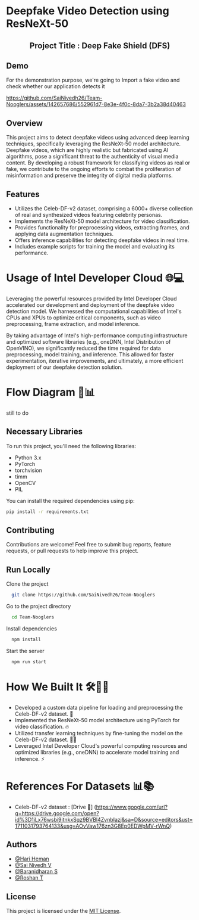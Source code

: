 # Deepfake Video Detection using ResNeXt-50
<center><h2>Project Title : Deep Fake Shield (DFS) </h2></center>

## Demo
For the demonstration purpose, we're going to Import a fake video and check whether our application detects it

https://github.com/SaiNivedh26/Team-Nooglers/assets/142657686/552961d7-8e3e-4f0c-8da7-3b2a38d40463

## Overview
This project aims to detect deepfake videos using advanced deep learning techniques, specifically leveraging the ResNeXt-50 model architecture. Deepfake videos, which are highly realistic but fabricated using AI algorithms, pose a significant threat to the authenticity of visual media content. By developing a robust framework for classifying videos as real or fake, we contribute to the ongoing efforts to combat the proliferation of misinformation and preserve the integrity of digital media platforms.

## Features

- Utilizes the Celeb-DF-v2 dataset, comprising a 6000+ diverse collection of real and synthesized videos featuring celebrity personas.
- Implements the ResNeXt-50 model architecture for video classification.
- Provides functionality for preprocessing videos, extracting frames, and applying data augmentation techniques.
- Offers inference capabilities for detecting deepfake videos in real time.
- Includes example scripts for training the model and evaluating its performance.
# Usage of Intel Developer Cloud 🌐💻


Leveraging the powerful resources provided by Intel Developer Cloud accelerated our development and deployment of the deepfake video detection model. We harnessed the computational capabilities of Intel's CPUs and XPUs to optimize critical components, such as video preprocessing, frame extraction, and model inference.

By taking advantage of Intel's high-performance computing infrastructure and optimized software libraries (e.g., oneDNN, Intel Distribution of OpenVINO), we significantly reduced the time required for data preprocessing, model training, and inference. This allowed for faster experimentation, iterative improvements, and ultimately, a more efficient deployment of our deepfake detection solution.

# Flow Diagram 🔄📊
still to do


## Necessary Libraries

To run this project, you'll need the following libraries:

- Python 3.x
- PyTorch
- torchvision
- timm
- OpenCV
- PIL

You can install the required dependencies using pip:

```bash
pip install -r requirements.txt
```
## Contributing
  Contributions are welcome! Feel free to submit bug reports, feature requests, or pull requests to help improve this project. 

## Run Locally

Clone the project

```bash
  git clone https://github.com/SaiNivedh26/Team-Nooglers
```

Go to the project directory

```bash
  cd Team-Nooglers
```

Install dependencies

```bash
  npm install
```

Start the server

```bash
  npm run start
```
# How We Built It 🛠️👷‍♂️

- Developed a custom data pipeline for loading and preprocessing the Celeb-DF-v2 dataset. 📂
- Implemented the ResNeXt-50 model architecture using PyTorch for video classification. 🔥
- Utilized transfer learning techniques by fine-tuning the model on the Celeb-DF-v2 dataset. 🏋️‍♀️
- Leveraged Intel Developer Cloud's powerful computing resources and optimized libraries (e.g., oneDNN) to accelerate model training and inference. ⚡
# References For Datasets 📊📚

- Celeb-DF-v2 dataset : [Drive 🔗] (https://www.google.com/url?q=https://drive.google.com/open?id%3D1iLx76wsbi9itnkxSqz9BVBl4ZvnbIazj&sa=D&source=editors&ust=1711031793764133&usg=AOvVaw176zn3G8Ep0EDWpMV-rWnQ)


## Authors

- [@Hari Heman](https://github.com/MAD-MAN-HEMAN)
- [@Sai Nivedh V](https://github.com/SaiNivedh26)
- [@Baranidharan S](https://github.com/thespectacular314)
- [@Roshan T](https://github.com/Twinn-github09)

## License

This project is licensed under the [MIT License](LICENSE).

